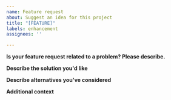 ```yaml
---
name: Feature request
about: Suggest an idea for this project
title: "[FEATURE]"
labels: enhancement
assignees: ''

---
```


**Is your feature request related to a problem? Please describe.**

**Describe the solution you'd like**

**Describe alternatives you've considered**

**Additional context**

